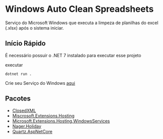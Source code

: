 # Windows Auto Clean Spreadsheets

Serviço do Microsoft Windows que executa a limpeza de planilhas do excel (.xlsx)
após o sistema iniciar.

## Início Rápido

É necessário possuir o .NET 7 instalado para executar esse projeto

executar
```
dotnet run .
```

Crie seu Serviço do Windows [aqui](https://learn.microsoft.com/pt-br/dotnet/core/extensions/windows-service)

## Pacotes

* [ClosedXML](https://www.nuget.org/packages/ClosedXML/)
* [Miscrosoft.Extensions.Hosting](https://www.nuget.org/packages/Microsoft.Extensions.Hosting)
* [Microsoft.Extensions.Hosting.WindowsServices](https://www.nuget.org/packages/Microsoft.Extensions.Hosting.WindowsServices)
* [Nager.Holiday](https://www.nuget.org/packages/Nager.Holiday)
* [Quartz.AspNetCore](https://www.nuget.org/packages/Quartz.AspNetCore)